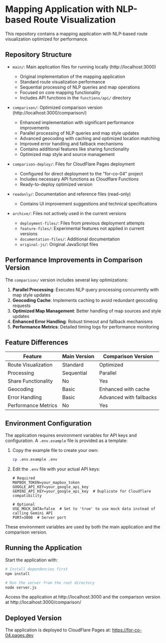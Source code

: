 # Mapping Application with NLP-based Route Visualization

This repository contains a mapping application with NLP-based route visualization optimized for performance.

## Repository Structure

- `main/`: Main application files for running locally (http://localhost:3000)
  - Original implementation of the mapping application
  - Standard route visualization performance
  - Sequential processing of NLP queries and map operations
  - Focused on core mapping functionality
  - Includes API functions in the `functions/api/` directory

- `comparison/`: Optimized comparison version (http://localhost:3000/comparison/)
  - Enhanced implementation with significant performance improvements
  - Parallel processing of NLP queries and map style updates
  - Advanced geocoding with caching and optimized location matching
  - Improved error handling and fallback mechanisms
  - Contains additional features like sharing functionality
  - Optimized map style and source management

- `comparison-deploy/`: Files for CloudFlare Pages deployment
  - Configured for direct deployment to the "for-co-04" project
  - Includes necessary API functions as Cloudflare Functions
  - Ready-to-deploy optimized version

- `readonly/`: Documentation and reference files (read-only)
  - Contains UI improvement suggestions and technical specifications

- `archive/`: Files not actively used in the current versions
  - `deployment-files/`: Files from previous deployment attempts
  - `feature-files/`: Experimental features not applied in current versions
  - `documentation-files/`: Additional documentation
  - `original-js/`: Original JavaScript files

## Performance Improvements in Comparison Version

The `comparison/` version includes several key optimizations:

1. **Parallel Processing**: Executes NLP query processing concurrently with map style updates
2. **Geocoding Cache**: Implements caching to avoid redundant geocoding requests
3. **Optimized Map Management**: Better handling of map sources and style updates
4. **Enhanced Error Handling**: Robust timeout and fallback mechanisms
5. **Performance Metrics**: Detailed timing logs for performance monitoring

## Feature Differences

| Feature | Main Version | Comparison Version |
|---------|-------------|-------------------|
| Route Visualization | Standard | Optimized |
| Processing | Sequential | Parallel |
| Share Functionality | No | Yes |
| Geocoding | Basic | Enhanced with cache |
| Error Handling | Basic | Advanced with fallbacks |
| Performance Metrics | No | Yes |

## Environment Configuration

The application requires environment variables for API keys and configuration. A `.env.example` file is provided as a template:

1. Copy the example file to create your own:
   ```bash
   cp .env.example .env
   ```

2. Edit the `.env` file with your actual API keys:
   ```
   # Required
   MAPBOX_TOKEN=your_mapbox_token
   GOOGLE_API_KEY=your_google_api_key
   GEMINI_API_KEY=your_google_api_key  # Duplicate for Cloudflare compatibility

   # Optional
   USE_MOCK_DATA=false  # Set to 'true' to use mock data instead of calling Gemini API
   PORT=3000  # Server port
   ```

These environment variables are used by both the main application and the comparison version.

## Running the Application

Start the application with:

```bash
# Install dependencies first
npm install

# Run the server from the root directory
node server.js
```

Access the application at http://localhost:3000 and the comparison version at http://localhost:3000/comparison/

## Deployed Version

The application is deployed to CloudFlare Pages at: https://for-co-04.pages.dev 
